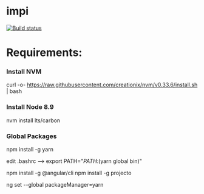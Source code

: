 # impi
[![Build status](https://ci.appveyor.com/api/projects/status/h2byktxy6q8kisbm?svg=true)](https://ci.appveyor.com/project/adrian-bfs/impi)
# Requirements:

### Install NVM
curl -o- https://raw.githubusercontent.com/creationix/nvm/v0.33.6/install.sh | bash

### Install Node 8.9
nvm install lts/carbon

### Global Packages
npm install -g yarn

edit .bashrc
    --> export PATH="$PATH:$(yarn global bin)"


npm install -g @angular/cli
npm install -g projecto

ng set --global packageManager=yarn
